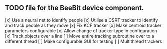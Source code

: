 ## TODO file for the BeeBit device component.

[x] Use a neural net to identify people
[x] Utilise a CSRT tracker to identify and track people as they move
[x] Fix KCF tracker
[x] Make centroid tracker parameters configurable
[x] Allow change of tracker type in configuration
[x] Track objects over a line
[ ] Move entire tracking subroutine over to a different thread
[ ] Make configurable GUI for testing
[ ] Multithread trackers